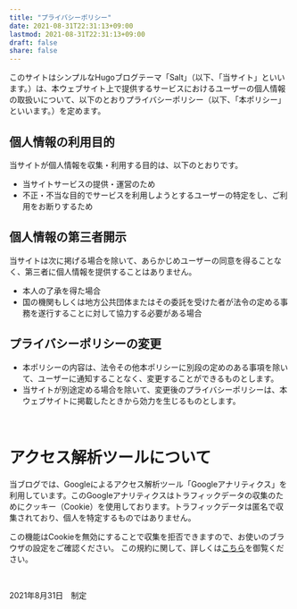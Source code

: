 ```yaml
---
title: "プライバシーポリシー"
date: 2021-08-31T22:31:13+09:00
lastmod: 2021-08-31T22:31:13+09:00
draft: false
share: false
---
```


このサイトはシンプルなHugoブログテーマ「Salt」（以下、「当サイト」といいます。）は、本ウェブサイト上で提供するサービスにおけるユーザーの個人情報の取扱いについて、以下のとおりプライバシーポリシー（以下、「本ポリシー」といいます。）を定めます。

## 個人情報の利用目的
当サイトが個人情報を収集・利用する目的は、以下のとおりです。

- 当サイトサービスの提供・運営のため
- 不正・不当な目的でサービスを利用しようとするユーザーの特定をし、ご利用をお断りするため

## 個人情報の第三者開示
当サイトは次に掲げる場合を除いて、あらかじめユーザーの同意を得ることなく、第三者に個人情報を提供することはありません。
- 本人の了承を得た場合
- 国の機関もしくは地方公共団体またはその委託を受けた者が法令の定める事務を遂行することに対して協力する必要がある場合

## プライバシーポリシーの変更
- 本ポリシーの内容は、法令その他本ポリシーに別段の定めのある事項を除いて、ユーザーに通知することなく、変更することができるものとします。
- 当サイトが別途定める場合を除いて、変更後のプライバシーポリシーは、本ウェブサイトに掲載したときから効力を生じるものとします。

<br>

# アクセス解析ツールについて
当ブログでは、Googleによるアクセス解析ツール「Googleアナリティクス」を利用しています。このGoogleアナリティクスはトラフィックデータの収集のためにクッキー（Cookie）を使用しております。トラフィックデータは匿名で収集されており、個人を特定するものではありません。

この機能はCookieを無効にすることで収集を拒否できますので、お使いのブラウザの設定をご確認ください。
この規約に関して、詳しくは[こちら](https://marketingplatform.google.com/about/analytics/terms/jp/)を御覧ください。

<br>

2021年8月31日　制定
